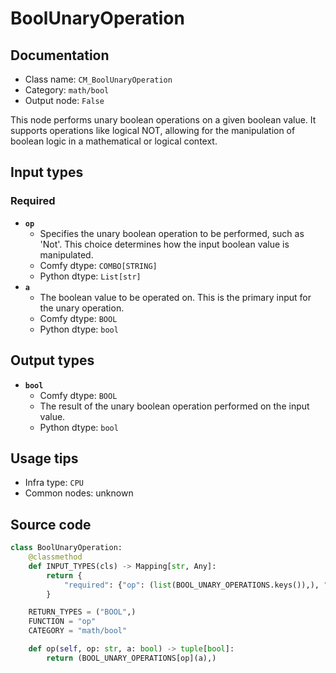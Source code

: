 # BoolUnaryOperation
## Documentation
- Class name: `CM_BoolUnaryOperation`
- Category: `math/bool`
- Output node: `False`

This node performs unary boolean operations on a given boolean value. It supports operations like logical NOT, allowing for the manipulation of boolean logic in a mathematical or logical context.
## Input types
### Required
- **`op`**
    - Specifies the unary boolean operation to be performed, such as 'Not'. This choice determines how the input boolean value is manipulated.
    - Comfy dtype: `COMBO[STRING]`
    - Python dtype: `List[str]`
- **`a`**
    - The boolean value to be operated on. This is the primary input for the unary operation.
    - Comfy dtype: `BOOL`
    - Python dtype: `bool`
## Output types
- **`bool`**
    - Comfy dtype: `BOOL`
    - The result of the unary boolean operation performed on the input value.
    - Python dtype: `bool`
## Usage tips
- Infra type: `CPU`
- Common nodes: unknown


## Source code
```python
class BoolUnaryOperation:
    @classmethod
    def INPUT_TYPES(cls) -> Mapping[str, Any]:
        return {
            "required": {"op": (list(BOOL_UNARY_OPERATIONS.keys()),), "a": DEFAULT_BOOL}
        }

    RETURN_TYPES = ("BOOL",)
    FUNCTION = "op"
    CATEGORY = "math/bool"

    def op(self, op: str, a: bool) -> tuple[bool]:
        return (BOOL_UNARY_OPERATIONS[op](a),)

```
